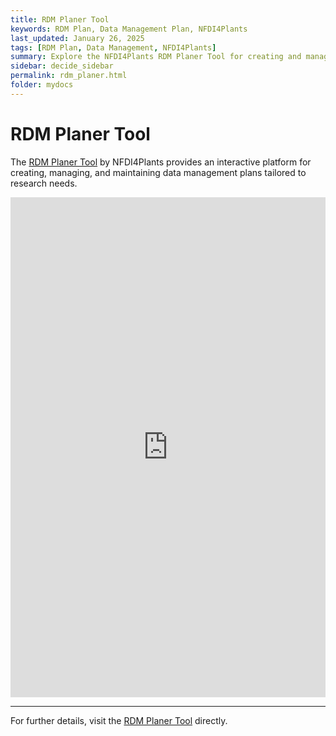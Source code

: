 ```yaml
---
title: RDM Planer Tool
keywords: RDM Plan, Data Management Plan, NFDI4Plants
last_updated: January 26, 2025
tags: [RDM Plan, Data Management, NFDI4Plants]
summary: Explore the NFDI4Plants RDM Planer Tool for creating and managing data management plans.
sidebar: decide_sidebar
permalink: rdm_planer.html
folder: mydocs
---
```



# RDM Planer Tool

The [RDM Planer Tool](https://nfdi4plants.github.io/dataplan/) by NFDI4Plants provides an interactive platform for creating, managing, and maintaining data management plans tailored to research needs.

<iframe src="https://nfdi4plants.github.io/dataplan/" width="100%" height="800px" frameborder="0" style="border: none;"></iframe>

---

For further details, visit the [RDM Planer Tool](https://nfdi4plants.github.io/dataplan/) directly.
